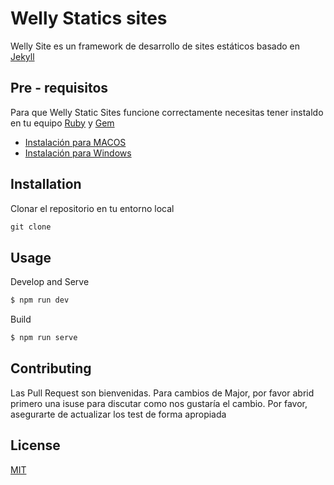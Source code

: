 # Welly Statics sites

Welly Site es un framework de desarrollo de sites estáticos basado en [Jekyll](https://jekyllrb.com/)

## Pre - requisitos

Para que Welly Static Sites funcione correctamente necesitas tener instaldo en tu equipo [Ruby](https://www.ruby-lang.org/es/) y [Gem](https://rubygems.org/?locale=es)

- [Instalación para MACOS](https://jekyllrb.com/docs/installation/macos/)
- [Instalación para Windows](https://jekyllrb.com/docs/installation/windows/) 


## Installation

Clonar el repositorio en tu entorno local 

```javascript
git clone 
```

## Usage

Develop and Serve
```javascript
$ npm run dev
```

Build
```javascript
$ npm run serve
```

## Contributing
Las Pull Request son bienvenidas. Para cambios de Major, por favor abrid primero una isuse para discutar como nos gustaría el cambio. 
Por favor, asegurarte de actualizar los test de forma apropiada


## License
[MIT](https://choosealicense.com/licenses/mit/)